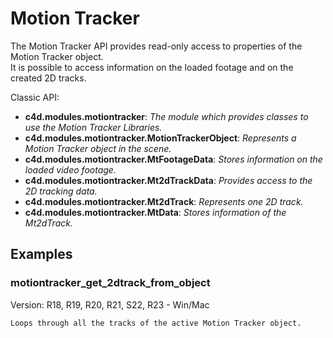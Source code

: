 # Motion Tracker

The Motion Tracker API provides read-only access to properties of the Motion Tracker object.\
It is possible to access information on the loaded footage and on the created 2D tracks.

Classic API:
- **c4d.modules.motiontracker**: *The module which provides classes to use the Motion Tracker Libraries.*
- **c4d.modules.motiontracker.MotionTrackerObject**: *Represents a Motion Tracker object in the scene.*
- **c4d.modules.motiontracker.MtFootageData**: *Stores information on the loaded video footage.*
- **c4d.modules.motiontracker.Mt2dTrackData**: *Provides access to the 2D tracking data.*
- **c4d.modules.motiontracker.Mt2dTrack**: *Represents one 2D track.*
- **c4d.modules.motiontracker.MtData**: *Stores information of the Mt2dTrack.*

## Examples

### motiontracker_get_2dtrack_from_object
Version: R18, R19, R20, R21, S22, R23 - Win/Mac

    Loops through all the tracks of the active Motion Tracker object.

